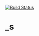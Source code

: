 [![Build Status](https://travis-ci.org/Automattic/_s.svg?branch=master)](https://travis-ci.org/Automattic/_s)

_s
===